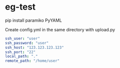 # eg-test

pip install paramiko PyYAML


Create config.yml in the same directory with upload.py
```yaml
ssh_user: "user"
ssh_password: "user"
ssh_host: "123.123.123.123"
ssh_port: "22"
local_path: "."
remote_path: "/home/user"
```